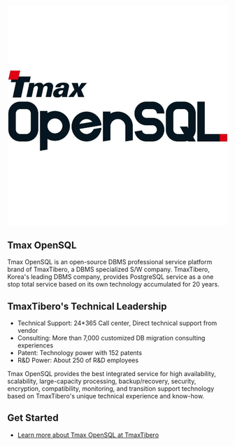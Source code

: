 <p align="center">
<img
    src="/profile/TmaxOpenSQL_Logo.jpg"
    alt="Tmax OpenSQL Logo"
    style="display: inline-block; margin: 0 auto; width: 640px"
/>
</p>

## Tmax OpenSQL

Tmax OpenSQL is an open-source DBMS professional service platform brand of TmaxTibero, a DBMS specialized S/W company.
TmaxTibero, Korea's leading DBMS company, provides PostgreSQL service as a one stop total service based on its own technology accumulated for 20 years.

## TmaxTibero's Technical Leadership
- Technical Support: 24*365 Call center, Direct technical support from vendor
- Consulting: More than 7,000 customized DB migration consulting experiences
- Patent: Technology power with 152 patents
- R&D Power: About 250 of R&D employees

Tmax OpenSQL provides the best integrated service for high availability, scalability, large-capacity processing, backup/recovery, security, encryption, compatibility, monitoring, and transition support technology based on TmaxTibero's unique technical experience and know-how.

## Get Started
- <a href="https://oss.tibero.com">Learn more about Tmax OpenSQL at TmaxTibero</a>
